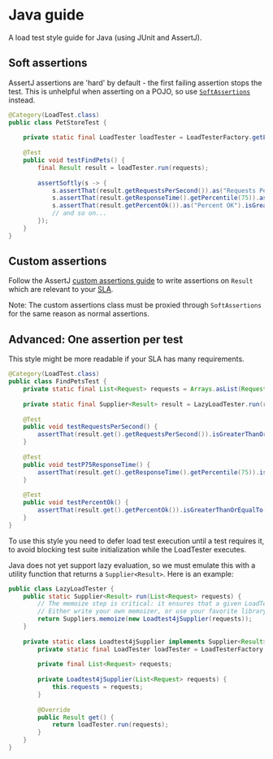 # Java guide

A load test style guide for Java (using JUnit and AssertJ).

## Soft assertions

AssertJ assertions are 'hard' by default - the first failing assertion stops the test. This is unhelpful when asserting on a POJO, so use [`SoftAssertions`](https://joel-costigliola.github.io/assertj/assertj-core-features-highlight.html#soft-assertions) instead.

```java
@Category(LoadTest.class)
public class PetStoreTest {
    
    private static final LoadTester loadTester = LoadTesterFactory.getLoadTester();
    
    @Test
    public void testFindPets() {
        final Result result = loadTester.run(requests);
        
        assertSoftly(s -> {
            s.assertThat(result.getRequestsPerSecond()).as("Requests Per Second").isGreaterThanOrEqualTo(1);
            s.assertThat(result.getResponseTime().getPercentile(75)).as("p75 Response Time").isLessThanOrEqualTo(Duration.ofMillis(500));
            s.assertThat(result.getPercentOk()).as("Percent OK").isGreaterThanOrEqualTo(99.99);
            // and so on...
        });
    }
}
```

## Custom assertions

Follow the AssertJ [custom assertions guide](https://joel-costigliola.github.io/assertj/assertj-core-custom-assertions.html) to write assertions on `Result` which are relevant to your [SLA](concepts/sla.md).

Note: The custom assertions class must be proxied through `SoftAssertions` for the same reason as normal assertions.

## Advanced: One assertion per test

This style might be more readable if your SLA has many requirements. 

```java
@Category(LoadTest.class)
public class FindPetsTest {
    private static final List<Request> requests = Arrays.asList(Request.get("/"), Request.get("/pets"));
    
    private static final Supplier<Result> result = LazyLoadTester.run(requests);
    
    @Test
    public void testRequestsPerSecond() {
        assertThat(result.get().getRequestsPerSecond()).isGreaterThanOrEqualTo(1);
    }
   
    @Test
    public void testP75ResponseTime() {
        assertThat(result.get().getResponseTime().getPercentile(75)).isLessThanOrEqualTo(Duration.ofMillis(500));
    }
    
    @Test
    public void testPercentOk() {
        assertThat(result.get().getPercentOk()).isGreaterThanOrEqualTo(99.99);
    }
}
```

To use this style you need to defer load test execution until a test requires it, to avoid blocking test suite initialization while the LoadTester executes.

Java does not yet support lazy evaluation, so we must emulate this with a utility function that returns a `Supplier<Result>`. Here is an example:

```java
public class LazyLoadTester {
    public static Supplier<Result> run(List<Request> requests) {
        // The memoize step is critical: it ensures that a given LoadTest4jSupplier is only run ONCE.
        // Either write your own memoizer, or use your favorite library.
        return Suppliers.memoize(new Loadtest4jSupplier(requests));
    }
    
    private static class Loadtest4jSupplier implements Supplier<Result> {
        private static final LoadTester loadTester = LoadTesterFactory.getLoadTester();
        
        private final List<Request> requests;
        
        private Loadtest4jSupplier(List<Request> requests) {
            this.requests = requests;
        }
        
        @Override
        public Result get() {
            return loadTester.run(requests);
        }
    }
}
```
